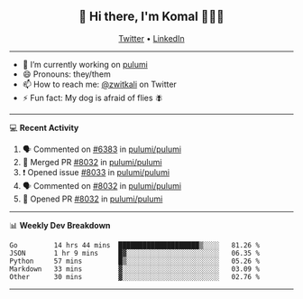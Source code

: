 <h2 align="center"> 👋 Hi there, I'm Komal 🧑🏾‍💻 </h2>
<p align="center">
    <a href="https://twitter.com/zwitkali">Twitter</a> •
    <a href="https://www.linkedin.com/in/komal-ali/">LinkedIn</a>
</p>

--------

- 🔭 I’m currently working on [pulumi](https://github.com/pulumi/pulumi)
- 😄 Pronouns: they/them
- 📫 How to reach me: [@zwitkali](https://twitter.com/zwitkali) on Twitter
- ⚡ Fun fact: My dog is afraid of flies 🪰

--------
💻 **Recent Activity**

<!--START_SECTION:activity-->
1. 🗣 Commented on [#6383](https://github.com/pulumi/pulumi/issues/6383) in [pulumi/pulumi](https://github.com/pulumi/pulumi)
2. 🎉 Merged PR [#8032](https://github.com/pulumi/pulumi/pull/8032) in [pulumi/pulumi](https://github.com/pulumi/pulumi)
3. ❗️ Opened issue [#8033](https://github.com/pulumi/pulumi/issues/8033) in [pulumi/pulumi](https://github.com/pulumi/pulumi)
4. 🗣 Commented on [#8032](https://github.com/pulumi/pulumi/issues/8032) in [pulumi/pulumi](https://github.com/pulumi/pulumi)
5. 💪 Opened PR [#8032](https://github.com/pulumi/pulumi/pull/8032) in [pulumi/pulumi](https://github.com/pulumi/pulumi)
<!--END_SECTION:activity-->

--------

📊 **Weekly Dev Breakdown**
<!--START_SECTION:waka-->
```text
Go         14 hrs 44 mins  ████████████████████▒░░░░   81.26 % 
JSON       1 hr 9 mins     █▓░░░░░░░░░░░░░░░░░░░░░░░   06.35 % 
Python     57 mins         █▒░░░░░░░░░░░░░░░░░░░░░░░   05.26 % 
Markdown   33 mins         ▓░░░░░░░░░░░░░░░░░░░░░░░░   03.09 % 
Other      30 mins         ▓░░░░░░░░░░░░░░░░░░░░░░░░   02.76 % 
```
<!--END_SECTION:waka-->

--------